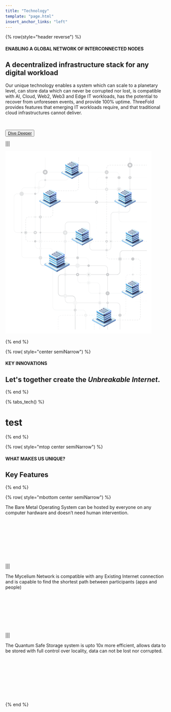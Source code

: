 ```yaml
---
title: "Technology"
template: "page.html"
insert_anchor_links: "left"
---
```



<!-- section 1  -->

<div class="container mx-auto">

{% row(style="header reverse") %}

#### <span class="text-xl subtitle">ENABLING A GLOBAL NETWORK OF INTERCONNECTED NODES</span>

## **A decentralized infrastructure stack for any digital workload**

Our unique technology enables a system which can scale to a planetary level, can store data which can never be corrupted nor lost, is compatible with AI, Cloud, Web2, Web3 and Edge IT workloads, has the potential to recover from unforeseen events, and provide 100% uptime. ThreeFold provides features that emerging IT workloads require, and that traditional cloud infrastructures cannot deliver.

<br>

<button class="blue_b">[Dive Deeper](https://threefold.info/tech/tech/overview.html)</button>


|||

![Image](tech_here.png#mx-auto)

{% end %}


<!-- section 2  -->

{% row( style="center semiNarrow") %}

#### <span class="green_text">KEY INNOVATIONS</span>

## **Let's together create the <span class="blue">*Unbreakable Internet*</span>.**

{% end %}

{% tabs_tech() %}

# test

{% end %}




<!-- section 3  -->

{% row( style="mtop center semiNarrow") %}

#### <span class="blue">WHAT MAKES US UNIQUE?</span>

## **Key Features**

{% end %}

{% row( style="mbottom center semiNarrow") %}

<div class="rounded_img rounded-lg p-4 bg-gray-100 card_h">

The Bare Metal Operating System can be hosted by everyone on any computer hardware and doesn’t need human intervention.

</div>

|||

<div class="rounded_img rounded-lg p-4 bg-gray-100 card_h">

The Mycelium Network is compatible with any Existing Internet connection and is capable to find the shortest path between participants (apps and people)

</div>


|||

<div class="rounded_img rounded-lg p-4 bg-gray-100 card_h">

The Quantum Safe Storage system is upto 10x more efficient, allows data to be stored with full control over locality, data can not be lost nor corrupted.

</div>

{% end %}


</div>

<style>

.card_h{
  height: 170px !important;
}
     .road_border{
    
      border-left: 1px solid #cbcbcb;

    }

</style>